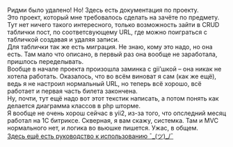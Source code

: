 Ридми было удалено! Но! Здесь есть документация по проекту.<br>
Это проект, который мне требовалось сделать на зачёте по предмету.<br>
Тут нет ничего такого интересного, только возможность зайти в CRUD таблички пост, по соответсвующему URL, где можно поиграться с табличкой создавая и удаляя записи.<br>
Для таблички так же есть миграция. Не знаю, кому это надо, но она есть. Там мало что описано, в первый раз она вообще не заработала, пришлось переделывать.<br>
Вообще в начале проекта произошла заминка с gii’шкой – она никак не хотела работать. Оказалось, что во всём виноват я сам (как же ещё), ведь я не настроил нормальный URL, но теперь всё хорошо, всё работает и первая часть билета закончена.<br>
Ну, почти, тут ещё надо вот этот текстик написать, а потом понять как делается диаграмма классов в php шторме.<br>
Я вообще не очень хорош сейчас в yii2, из-за того, что опследний месяц работал на 1С битриксе. Скверная, я вам скажу, системка. Там и MVC нормального нет, и логика во вьюшке пишется. Ужас, в общем. <br>
<a href='https://bigon25565.github.io/bilet8/lol.html'>Здесь ещё есть руководство к использованию ¯\_(ツ)_/¯</a>
